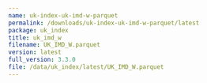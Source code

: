 ```yaml
---
name: uk-index-uk-imd-w-parquet
permalink: /downloads/uk-index-uk-imd-w-parquet/latest
package: uk_index
title: uk_imd_w
filename: UK_IMD_W.parquet
version: latest
full_version: 3.3.0
file: /data/uk_index/latest/UK_IMD_W.parquet
---
```

